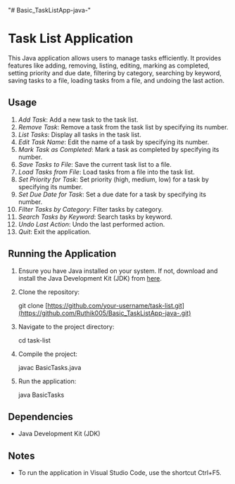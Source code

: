 "# Basic_TaskListApp-java-" 

# Task List Application

This Java application allows users to manage tasks efficiently. It provides features like adding, removing, listing, editing, marking as completed, setting priority and due date, filtering by category, searching by keyword, saving tasks to a file, loading tasks from a file, and undoing the last action.

## Usage

1. *Add Task*: Add a new task to the task list.
2. *Remove Task*: Remove a task from the task list by specifying its number.
3. *List Tasks*: Display all tasks in the task list.
4. *Edit Task Name*: Edit the name of a task by specifying its number.
5. *Mark Task as Completed*: Mark a task as completed by specifying its number.
6. *Save Tasks to File*: Save the current task list to a file.
7. *Load Tasks from File*: Load tasks from a file into the task list.
8. *Set Priority for Task*: Set priority (high, medium, low) for a task by specifying its number.
9. *Set Due Date for Task*: Set a due date for a task by specifying its number.
10. *Filter Tasks by Category*: Filter tasks by category.
11. *Search Tasks by Keyword*: Search tasks by keyword.
12. *Undo Last Action*: Undo the last performed action.
13. *Quit*: Exit the application.

## Running the Application

1. Ensure you have Java installed on your system. If not, download and install the Java Development Kit (JDK) from [here](https://www.oracle.com/java/technologies/javase-downloads.html).

2. Clone the repository:

    
    git clone [https://github.com/your-username/task-list.git](https://github.com/Ruthik005/Basic_TaskListApp-java-.git)
    

3. Navigate to the project directory:

    
    cd task-list
    

4. Compile the project:

    
    javac BasicTasks.java
    

5. Run the application:

    
    java BasicTasks
    

## Dependencies

- Java Development Kit (JDK)

## Notes

- To run the application in Visual Studio Code, use the shortcut Ctrl+F5.
